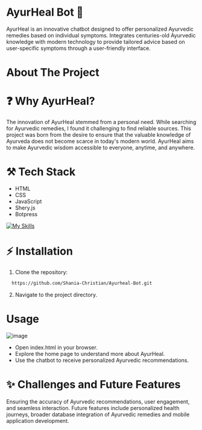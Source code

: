 # AyurHeal Bot 🌼

AyurHeal is an innovative chatbot designed to offer personalized Ayurvedic remedies based on individual symptoms. Integrates centuries-old Ayurvedic knowledge with modern technology to provide tailored advice based on user-specific symptoms through a user-friendly interface.

# About The Project

# ❓ Why AyurHeal?
The innovation of AyurHeal stemmed from a personal need. While searching for Ayurvedic remedies, I found it challenging to find reliable sources. This project was born from the desire to ensure that the valuable knowledge of Ayurveda does not become scarce in today's modern world. AyurHeal aims to make Ayurvedic wisdom accessible to everyone, anytime, and anywhere.

# ⚒️ Tech Stack
- HTML
- CSS
- JavaScript
- Shery.js
- Botpress

  
[![My Skills](https://skillicons.dev/icons?i=html,css,js&theme=light)](https://skillicons.dev)

# ⚡ Installation

1. Clone the repository:

```bash
  https://github.com/Shania-Christian/Ayurheal-Bot.git
```
2.  Navigate to the project directory.

# Usage

![image](https://github.com/Shania-Christian/Ayurheal-Bot/assets/155638124/709198ee-b849-4e63-8ddf-c32cfe578fa3)

- Open index.html in your browser.
- Explore the home page to understand more about AyurHeal.
- Use the chatbot to receive personalized Ayurvedic recommendations.

# ✨ Challenges and Future Features
Ensuring the accuracy of Ayurvedic recommendations, user engagement, and seamless interaction. Future features include personalized health journeys, broader database integration of Ayurvedic remedies and mobile application development.
